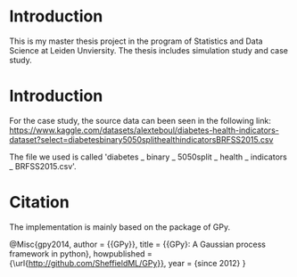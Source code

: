 # Introduction
This is my master thesis project in the program of Statistics and Data Science at Leiden Unviersity.
The thesis includes simulation study and case study.


# Introduction

For the case study, the source data can been seen in the following link:
https://www.kaggle.com/datasets/alexteboul/diabetes-health-indicators-dataset?select=diabetesbinary5050splithealthindicatorsBRFSS2015.csv

The file we used is called 'diabetes _ binary _ 5050split _ health _ indicators _ BRFSS2015.csv'.


# Citation
The implementation is mainly based on the package of GPy.

@Misc{gpy2014,
  author =   {{GPy}},
  title =    {{GPy}: A Gaussian process framework in python},
  howpublished = {\url{http://github.com/SheffieldML/GPy}},
  year = {since 2012}
}
